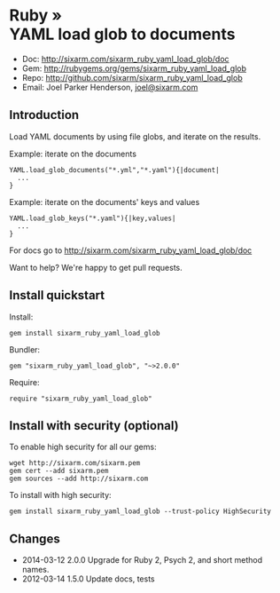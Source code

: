 # Ruby » <br> YAML load glob to documents


* Doc: <http://sixarm.com/sixarm_ruby_yaml_load_glob/doc>
* Gem: <http://rubygems.org/gems/sixarm_ruby_yaml_load_glob>
* Repo: <http://github.com/sixarm/sixarm_ruby_yaml_load_glob>
* Email: Joel Parker Henderson, <joel@sixarm.com>


## Introduction

Load YAML documents by using file globs, and iterate on the results.

Example: iterate on the documents

    YAML.load_glob_documents("*.yml","*.yaml"){|document|
      ...
    }

Example: iterate on the documents' keys and values

    YAML.load_glob_keys("*.yaml"){|key,values|
      ...
    }

For docs go to <http://sixarm.com/sixarm_ruby_yaml_load_glob/doc>

Want to help? We're happy to get pull requests.


## Install quickstart

Install:

    gem install sixarm_ruby_yaml_load_glob

Bundler:

    gem "sixarm_ruby_yaml_load_glob", "~>2.0.0"

Require:

    require "sixarm_ruby_yaml_load_glob"


## Install with security (optional)

To enable high security for all our gems:

    wget http://sixarm.com/sixarm.pem
    gem cert --add sixarm.pem
    gem sources --add http://sixarm.com

To install with high security:

    gem install sixarm_ruby_yaml_load_glob --trust-policy HighSecurity


## Changes

* 2014-03-12 2.0.0 Upgrade for Ruby 2, Psych 2, and short method names.
* 2012-03-14 1.5.0 Update docs, tests


